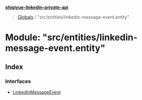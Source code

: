 **[shiqiyue-linkedin-private-api](../README.md)**

> [Globals](../globals.md) / "src/entities/linkedin-message-event.entity"

# Module: "src/entities/linkedin-message-event.entity"

## Index

### Interfaces

* [LinkedInMessageEvent](../interfaces/_src_entities_linkedin_message_event_entity_.linkedinmessageevent.md)
